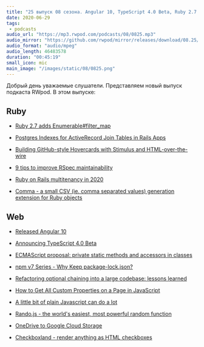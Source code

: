 ```yaml
---
title: "25 выпуск 08 сезона. Angular 10, TypeScript 4.0 Beta, Ruby 2.7 adds Enumerable#filter_map, Comma, Rando.js, Checkboxland и прочее"
date: 2020-06-29
tags:
 - podcasts
audio_url: "https://mp3.rwpod.com/podcasts/08/0825.mp3"
audio_mirror: "https://github.com/rwpod/mirror/releases/download/08.25/0825.mp3"
audio_format: "audio/mpeg"
audio_length: 46483578
duration: "00:45:19"
small_icon: mic
main_image: "/images/static/08/0825.png"
---
```


Добрый день уважаемые слушатели. Представляем новый выпуск подкаста RWpod. В этом выпуске:

## Ruby

 - [Ruby 2.7 adds Enumerable#filter_map](https://blog.bigbinary.com/2020/05/08/ruby-2-7-adds-enumerable-filter-map.html)
 - [Postgres Indexes for ActiveRecord Join Tables in Rails Apps](https://pawelurbanek.com/rails-postgres-join-indexes)
 - [Building GitHub-style Hovercards with Stimulus and HTML-over-the-wire](https://boringrails.com/articles/hovercards-stimulus/)


 - [9 tips to improve RSpec maintainability](https://medium.com/swlh/9-tips-to-write-better-rspec-5569b45fb1a1)
 - [Ruby on Rails multitenancy in 2020](https://realptsdengineer.com/ruby-on-rails-multitenancy-in-2020/)
 - [Comma - a small CSV (ie. comma separated values) generation extension for Ruby objects](https://github.com/comma-csv/comma)

## Web

 - [Released Angular 10](https://blog.angular.io/version-10-of-angular-now-available-78960babd41)
 - [Announcing TypeScript 4.0 Beta](https://devblogs.microsoft.com/typescript/announcing-typescript-4-0-beta/)
 - [ECMAScript proposal: private static methods and accessors in classes](https://2ality.com/2020/06/private-static-methods-accessors-in-classes.html)
 - [npm v7 Series - Why Keep package-lock.json?](https://blog.npmjs.org/post/621733939456933888/npm-v7-series-why-keep-package-lockjson)
 - [Refactoring optional chaining into a large codebase: lessons learned](https://lea.verou.me/2020/06/refactoring-optional-chaining-into-a-large-codebase-lessons-learned/)


 - [How to Get All Custom Properties on a Page in JavaScript](https://css-tricks.com/how-to-get-all-custom-properties-on-a-page-in-javascript/)
 - [A little bit of plain Javascript can do a lot](https://jvns.ca/blog/2020/06/19/a-little-bit-of-plain-javascript-can-do-a-lot/)
 - [Rando.js - the world's easiest, most powerful random function](https://randojs.com/)
 - [OneDrive to Google Cloud Storage](https://github.com/mehmetsefabalik/onedrive-to-gcs)
 - [Checkboxland - render anything as HTML checkboxes](https://www.bryanbraun.com/checkboxland/)


<!--more-->
